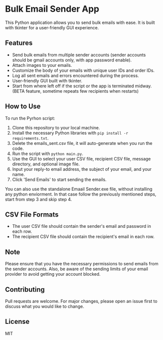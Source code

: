 # Bulk Email Sender App

This Python application allows you to send bulk emails with ease. It is built with tkinter for a user-friendly GUI experience.

## Features

- Send bulk emails from multiple sender accounts (sender accounts should be gmail accounts only, with app password enable).
- Attach images to your emails.
- Customize the body of your emails with unique user IDs and order IDs.
- Log all sent emails and errors encountered during the process.
- User-friendly GUI built with tkinter.
- Start from where left off if the script or the app is terminated midway. (BETA feature, sometime repeats few recipients when restarts)

## How to Use

To run the Pyrhon script:
1. Clone this repository to your local machine.
2. Install the necessary Python libraries with `pip install -r requirements.txt`.
3. Delete the emails_sent.csv file, it will auto-generate when you run the code.
4. Run the script with `python main.py`.
5. Use the GUI to select your user CSV file, recipient CSV file, message directory, and optional image file.
6. Input your reply-to email address, the subject of your email, and your name.
7. Click 'Send Emails' to start sending the emails.

You can also use the standalone Emaail Sender.exe file, without installing any python enviorment. In that case follow the previously mentioned steps, start from step 3 and skip step 4. 

## CSV File Formats

- The user CSV file should contain the sender's email and password in each row.
- The recipient CSV file should contain the recipient's email in each row.

## Note

Please ensure that you have the necessary permissions to send emails from the sender accounts. Also, be aware of the sending limits of your email provider to avoid getting your account blocked.

## Contributing

Pull requests are welcome. For major changes, please open an issue first to discuss what you would like to change.

## License

MIT

